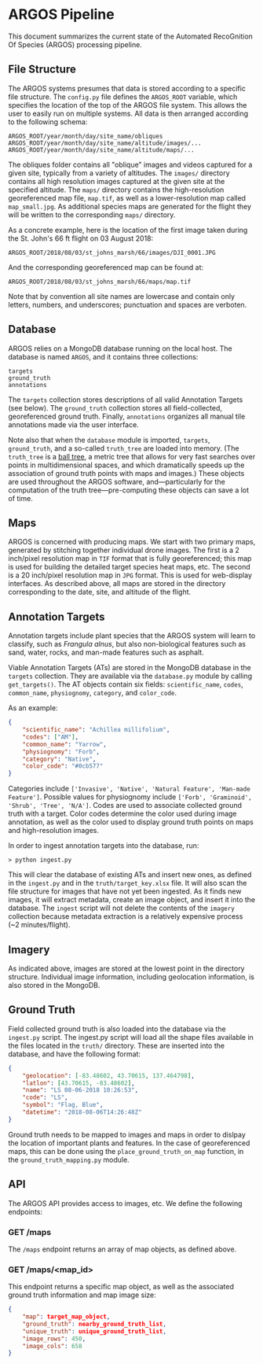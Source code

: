 # ARGOS Pipeline

This document summarizes the current state of the Automated RecoGnition Of
Species (ARGOS) processing pipeline.

## File Structure

The ARGOS systems presumes that data is stored according to a specific file
structure. The `config.py` file defines the `ARGOS_ROOT` variable, which
specifies the location of the top of the ARGOS file system. This allows the
user to easily run on multiple systems. All data is then arranged according to
the following schema:

```unix
ARGOS_ROOT/year/month/day/site_name/obliques
ARGOS_ROOT/year/month/day/site_name/altitude/images/...
ARGOS_ROOT/year/month/day/site_name/altitude/maps/...
```

The obliques folder contains all "oblique" images and videos captured for a
given site, typically from a variety of altitudes. The `images/` directory
contains all high resolution images captured at the given site at the specified
altitude. The `maps/` directory contains the high-resolution georeferenced map
file, `map.tif`, as well as a lower-resolution map called `map_small.jpg`. As
additional species maps are generated for the flight they will be written to
the corresponding `maps/` directory.

As a concrete example, here is the location of the first image taken during the
St. John's 66 ft flight on 03 August 2018:

```unix
ARGOS_ROOT/2018/08/03/st_johns_marsh/66/images/DJI_0001.JPG
```

And the corresponding georeferenced map can be found at:

```unix
ARGOS_ROOT/2018/08/03/st_johns_marsh/66/maps/map.tif
```

Note that by convention all site names are lowercase and contain only letters,
numbers, and underscores; punctuation and spaces are verboten.

## Database

ARGOS relies on a MongoDB database running on the local host. The database is
named `ARGOS`, and it contains three collections:

```unix
targets
ground_truth
annotations
```

The `targets` collection stores descriptions of all valid Annotation Targets
(see below). The `ground_truth` collection stores all field-collected,
georeferenced ground truth. Finally, `annotations` organizes all manual tile
annotations made via the user interface.

Note also that when the `database` module is imported, `targets`,
`ground_truth`, and a so-called `truth_tree` are loaded into memory. (The
`truth_tree` is a [ball tree](https://en.wikipedia.org/wiki/Ball_tree), a
metric tree that allows for very fast searches over points in multidimensional
spaces, and which dramatically speeds up the association of ground truth points
with maps and images.) These objects are used throughout the ARGOS software,
and—particularly for the computation of the truth tree—pre-computing these
objects can save a lot of time.

## Maps

ARGOS is concerned with producing maps. We start with two primary maps,
generated by stitching together individual drone images. The first is a 2
inch/pixel resolution map in `TIF` format that is fully georeferenced; this map
is used for building the detailed target species heat maps, etc. The second is
a 20 inch/pixel resolution map in `JPG` format. This is used for web-display
interfaces. As described above, all maps are stored in the directory
corresponding to the date, site, and altitude of the flight.

## Annotation Targets

Annotation targets include plant species that the ARGOS system will learn to
classify, such as *Frangula alnus*, but also non-biological features such as
sand, water, rocks, and man-made features such as asphalt.

Viable Annotation Targets (ATs) are stored in the MongoDB database in the
`targets` collection. They are available via the `database.py` module by
calling `get_targets()`. The AT objects contain six fields: `scientific_name`,
`codes`, `common_name`, `physiognomy`, `category`, and `color_code`.

As an example:

```json
{
    "scientific_name": "Achillea millifolium",
    "codes": ["AM"],
    "common_name": "Yarrow",
    "physiognomy": "Forb",
    "category": "Native",
    "color_code": "#0cb577"
}
```

Categories include `['Invasive', 'Native', 'Natural Feature', 'Man-made
Feature']`. Possible values for physiognomy include `['Forb', 'Graminoid',
'Shrub', 'Tree', 'N/A']`. Codes are used to associate collected ground truth
with a target. Color codes determine the color used during image annotation, as
well as the color used to display ground truth points on maps and
high-resolution images.

In order to ingest annotation targets into the database, run:

```unix
> python ingest.py
```

This will clear the database of existing ATs and insert new ones, as defined in
the `ingest.py` and in the `truth/target_key.xlsx` file. It will also scan the
file structure for images that have not yet been ingested. As it finds new
images, it will extract metadata, create an image object, and insert it into
the database. The `ingest` script will not delete the contents of the `imagery`
collection because metadata extraction is a relatively expensive process (~2
minutes/flight).

## Imagery

As indicated above, images are stored at the lowest point in the directory
structure. Individual image information, including geolocation information, is
also stored in the MongoDB.

## Ground Truth

Field collected ground truth is also loaded into the database via the
`ingest.py` script. The ingest.py script will load all the shape files
available in the files located in the `truth/` directory. These are inserted
into the database, and have the following format:

```json
{
    "geolocation": [-83.48602, 43.70615, 137.464798],
    "latlon": [43.70615, -83.48602],
    "name": "LS 08-06-2018 10:26:53",
    "code": "LS",
    "symbol": "Flag, Blue",
    "datetime": "2018-08-06T14:26:48Z"
}
```

Ground truth needs to be mapped to images and maps in order to dislpay the
location of important plants and features. In the case of georeferenced maps,
this can be done using the `place_ground_truth_on_map` function, in the
`ground_truth_mapping.py` module.

## API

The ARGOS API provides access to images, etc. We define the following endpoints:

### GET /maps

The `/maps` endpoint returns an array of map objects, as defined above.


### GET /maps/<map_id>

This endpoint returns a specific map object, as well as the associated ground
truth information and map image size:

```json
{
    "map": target_map_object,
    "ground_truth": nearby_ground_truth_list,
    "unique_truth": unique_ground_truth_list,
    "image_rows": 450,
    "image_cols": 658
}


